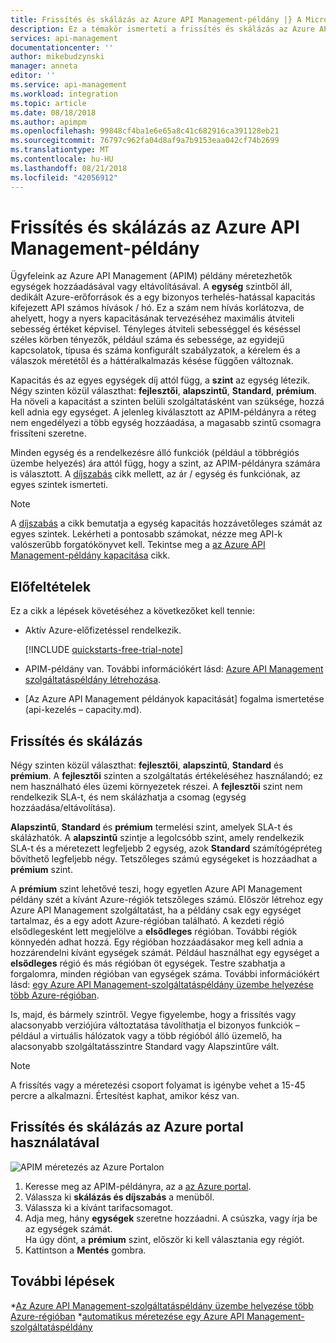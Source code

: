 ```yaml
---
title: Frissítés és skálázás az Azure API Management-példány |} A Microsoft Docs
description: Ez a témakör ismerteti a frissítés és skálázás az Azure API Management-példány.
services: api-management
documentationcenter: ''
author: mikebudzynski
manager: anneta
editor: ''
ms.service: api-management
ms.workload: integration
ms.topic: article
ms.date: 08/18/2018
ms.author: apimpm
ms.openlocfilehash: 99848cf4ba1e6e65a8c41c682916ca391128eb21
ms.sourcegitcommit: 76797c962fa04d8af9a7b9153eaa042cf74b2699
ms.translationtype: MT
ms.contentlocale: hu-HU
ms.lasthandoff: 08/21/2018
ms.locfileid: "42056912"
---
```

# <a name="upgrade-and-scale-an-azure-api-management-instance"></a>Frissítés és skálázás az Azure API Management-példány  

Ügyfeleink az Azure API Management (APIM) példány méretezhetők egységek hozzáadásával vagy eltávolításával. A **egység** szintből áll, dedikált Azure-erőforrások és a egy bizonyos terhelés-hatással kapacitás kifejezett API számos hívások / hó. Ez a szám nem hívás korlátozva, de ahelyett, hogy a nyers kapacitásának tervezéséhez maximális átviteli sebesség értéket képvisel. Tényleges átviteli sebességgel és késéssel széles körben tényezők, például száma és sebessége, az egyidejű kapcsolatok, típusa és száma konfigurált szabályzatok, a kérelem és a válaszok méretétől és a háttéralkalmazás késése függően változnak.

Kapacitás és az egyes egységek díj attól függ, a **szint** az egység létezik. Négy szinten közül választhat: **fejlesztői**, **alapszintű**, **Standard**, **prémium**. Ha növeli a kapacitást a szinten belüli szolgáltatásként van szüksége, hozzá kell adnia egy egységet. A jelenleg kiválasztott az APIM-példányra a réteg nem engedélyezi a több egység hozzáadása, a magasabb szintű csomagra frissíteni szeretne.

Minden egység és a rendelkezésre álló funkciók (például a többrégiós üzembe helyezés) ára attól függ, hogy a szint, az APIM-példányra számára is választott. A [díjszabás](https://azure.microsoft.com/pricing/details/api-management/?ref=microsoft.com&utm_source=microsoft.com&utm_medium=docs&utm_campaign=visualstudio) cikk mellett, az ár / egység és funkciónak, az egyes szintek ismerteti. 

>[!NOTE]
>A [díjszabás](https://azure.microsoft.com/pricing/details/api-management/?ref=microsoft.com&utm_source=microsoft.com&utm_medium=docs&utm_campaign=visualstudio) a cikk bemutatja a egység kapacitás hozzávetőleges számát az egyes szintek. Lekérheti a pontosabb számokat, nézze meg API-k valószerűbb forgatókönyvet kell. Tekintse meg a [az Azure API Management-példány kapacitása](api-management-capacity.md) cikk.

## <a name="prerequisites"></a>Előfeltételek

Ez a cikk a lépések követéséhez a következőket kell tennie:

+ Aktív Azure-előfizetéssel rendelkezik.

    [!INCLUDE [quickstarts-free-trial-note](../../includes/quickstarts-free-trial-note.md)]

+ APIM-példány van. További információkért lásd: [Azure API Management szolgáltatáspéldány létrehozása](get-started-create-service-instance.md).

+ [Az Azure API Management példányok kapacitását] fogalma ismertetése (api-kezelés – capacity.md).

## <a name="upgrade-and-scale"></a>Frissítés és skálázás  

Négy szinten közül választhat: **fejlesztői**, **alapszintű**, **Standard** és **prémium**. A **fejlesztői** szinten a szolgáltatás értékeléséhez használandó; ez nem használható éles üzemi környezetek részei. A **fejlesztői** szint nem rendelkezik SLA-t, és nem skálázhatja a csomag (egység hozzáadása/eltávolítása). 

**Alapszintű**, **Standard** és **prémium** termelési szint, amelyek SLA-t és skálázhatók. A **alapszintű** szintje a legolcsóbb szint, amely rendelkezik SLA-t és a méretezett legfeljebb 2 egység, azok **Standard** számítógépréteg bővíthető legfeljebb négy. Tetszőleges számú egységeket is hozzáadhat a **prémium** szint.

A **prémium** szint lehetővé teszi, hogy egyetlen Azure API Management példány szét a kívánt Azure-régiók tetszőleges számú. Először létrehoz egy Azure API Management szolgáltatást, ha a példány csak egy egységet tartalmaz, és a egy adott Azure-régióban található. A kezdeti régió elsődlegesként lett megjelölve a **elsődleges** régióban. További régiók könnyedén adhat hozzá. Egy régióban hozzáadásakor meg kell adnia a hozzárendelni kívánt egységek számát. Például használhat egy egységet a **elsődleges** régió és más régióban öt egységek. Testre szabhatja a forgalomra, minden régióban van egységek száma. További információkért lásd: [egy Azure API Management-szolgáltatáspéldány üzembe helyezése több Azure-régióban](api-management-howto-deploy-multi-region.md).

Is, majd, és bármely szintről. Vegye figyelembe, hogy a frissítés vagy alacsonyabb verziójúra változtatása távolíthatja el bizonyos funkciók – például a virtuális hálózatok vagy a több régióból álló üzemelő, ha alacsonyabb szolgáltatásszintre Standard vagy Alapszintűre vált.

>[!NOTE]
>A frissítés vagy a méretezési csoport folyamat is igénybe vehet a 15-45 percre a alkalmazni. Értesítést kaphat, amikor kész van.

## <a name="use-the-azure-portal-to-upgrade-and-scale"></a>Frissítés és skálázás az Azure portal használatával

![APIM méretezés az Azure Portalon](./media/upgrade-and-scale/portal-scale.png)

1. Keresse meg az APIM-példányra, az a [az Azure portal](https://portal.azure.com/).
2. Válassza ki **skálázás és díjszabás** a menüből.
3. Válassza ki a kívánt tarifacsomagot.
4. Adja meg, hány **egységek** szeretne hozzáadni. A csúszka, vagy írja be az egységek számát.  
    Ha úgy dönt, a **prémium** szint, először ki kell választania egy régiót.
5. Kattintson a **Mentés** gombra.

## <a name="next-steps"></a>További lépések

*[Az Azure API Management-szolgáltatáspéldány üzembe helyezése több Azure-régióban](api-management-howto-deploy-multi-region.md)
*[automatikus méretezése egy Azure API Management-szolgáltatáspéldány](api-management-howto-autoscale.md)